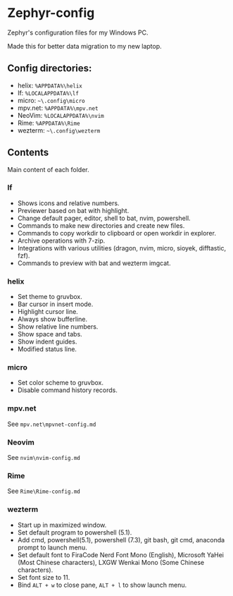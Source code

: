 # Zephyr-config

Zephyr's configuration files for my Windows PC.

Made this for better data migration to my new laptop.

## Config directories:

- helix: `%APPDATA%\helix`
- lf: `%LOCALAPPDATA%\lf`
- micro: `~\.config\micro`
- mpv.net: `%APPDATA%\mpv.net`
- NeoVim: `%LOCALAPPDATA%\nvim`
- Rime: `%APPDATA%\Rime`
- wezterm: `~\.config\wezterm`

## Contents

Main content of each folder.

### lf

- Shows icons and relative numbers.
- Previewer based on bat with highlight.
- Change default pager, editor, shell to bat, nvim, powershell.
- Commands to make new directories and create new files.
- Commands to copy workdir to clipboard or open workdir in explorer.
- Archive operations with 7-zip.
- Integrations with various utilities (dragon, nvim, micro, sioyek, difftastic, fzf).
- Commands to preview with bat and wezterm imgcat.

### helix

- Set theme to gruvbox.
- Bar cursor in insert mode.
- Highlight cursor line.
- Always show bufferline.
- Show relative line numbers.
- Show space and tabs.
- Show indent guides.
- Modified status line.

### micro

- Set color scheme to gruvbox.
- Disable command history records.

### mpv.net

See `mpv.net\mpvnet-config.md`

### Neovim

See `nvim\nvim-config.md`

### Rime

See `Rime\Rime-config.md`

### wezterm

- Start up in maximized window.
- Set default program to powershell (5.1).
- Add cmd, powershell(5.1), powershell (7.3), git bash, git cmd, anaconda prompt to launch menu.
- Set default font to FiraCode Nerd Font Mono (English), Microsoft YaHei (Most Chinese characters), LXGW Wenkai Mono (Some Chinese characters).
- Set font size to 11.
- Bind `ALT + w` to close pane, `ALT + l` to show launch menu.

